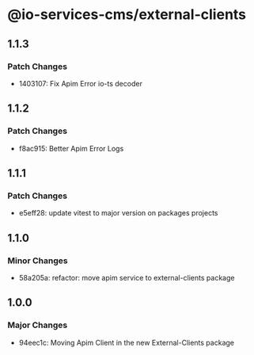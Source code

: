 # @io-services-cms/external-clients

## 1.1.3

### Patch Changes

- 1403107: Fix Apim Error io-ts decoder

## 1.1.2

### Patch Changes

- f8ac915: Better Apim Error Logs

## 1.1.1

### Patch Changes

- e5eff28: update vitest to major version on packages projects

## 1.1.0

### Minor Changes

- 58a205a: refactor: move apim service to external-clients package

## 1.0.0

### Major Changes

- 94eec1c: Moving Apim Client in the new External-Clients package
